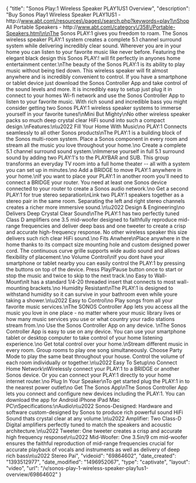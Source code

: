 {
    "title": "Sonos Play:1 Wireless Speaker PLAY1US1 Overview",
    "description": "Buy Sonos Play1 Wireless Speaker PLAY1US1 - http:\/\/www.abt.com\/resources\/pages\/search.php?keywords=play1\nShop All Portable Speakers - http:\/\/www.abt.com\/category\/358\/Portable-Speakers.html\n\nThe Sonos PLAY:1 gives you freedom to roam. The Sonos wireless speaker PLAY:1 system creates a complete 5.1 channel surround system while delivering incredibly clear sound. Wherever you are in your home you can listen to your favorite music like never before. Featuring the elegant black design this Sonos PLAY:! will fit perfectly in anyones home entertainment center.\nThe beauty of the Sonos PLAY:1 is its ability to play music without being tied down. This wireless speaker will fit almost anywhere and is incredibly convenient to control. If you have a smartphone or tablet device just download the Sonos Controller App and take control of the sound levels and more. It is incredibly easy to setup just plug it in connect to your homes Wi-fi network and use the Sonos Controller App to listen to your favorite music. With rich sound and incredible bass you might consider getting two Sonos PLAY:1 wireless speaker systems to immerse yourself in your favorite tunes!\nMini But Mighty\nNo other wireless speaker packs so much deep crystal clear HiFi sound into such a compact design.\nFeatures:\n\u2022 Fill Your Home With Music\no PLAY:1 Connects seamlessly to all other Sonos products\nThe PLAY:1 is a building block of the Sonos multi-room system. Place a Sonos component in every room and stream all the music you love throughout your home.\no Create a complete 5.1 channel surround sound system.\nImmerse yourself in full 5.1 surround sound by adding two PLAY:1's to the PLAYBAR and SUB. This group transforms an everyday TV room into a full home theater -- all with a system you can set up in minutes.\no Add a BRIDGE to move PLAY:1 anywhere in your home.\nIf you want to place your PLAY:1 in another room you'll need to connect a BRIDGE your router. You need at least one Sonos device connected to your router to create a Sonos audio network.\no Get a second PLAY:1 for true stereo separation\nLink two PLAY:1 speakers together as a stereo pair in the same room. Separating the left and right stereo channels creates a richer more immersive sound.\n\u2022 Design & Engineering\no Delivers Deep Crystal Clear Sound\nThe PLAY:1 has two perfectly tuned Class D amplifiers one 3.5 mid-woofer designed to faithfully reproduce mid-range frequencies and deliver deep bass and one tweeter to create a crisp and accurate high-frequency response. No other wireless speaker this size delivers such rich clear HiFi sound.\no Fits Anwhere\nPlace anywhere in the home thanks to its compact size mounting hole and custom designed power cord. The continuous curve grille supports wide audio sound and allows flexibility of placement.\no Volume Control\nIf you dont have your smartphone or tablet nearby you can easily control the PLAY:1 by pressing the buttons on top of the device. Press Play\/Pause button once to start or stop the music and twice to skip to the next track.\no Easy to Wall-Mount\nIt has a standard 1\/4-20 threaded insert that connects to most wall-mounting brackets.\no Humidity Resistant\nThe PLAY:1 is designed to withstand humidity so it can survive in your bathroom even while youre taking a shower.\n\u2022 Easy to Control\no Play songs from all your favorite music services.\nThe SONOS Controller App lets you access all the music you love in one place - no matter where your music library lives or how many music services you use or what country your radio stations stream from.\no Use the Sonos Controller App on any device. \nThe Sonos Controller App is easy to use on any device. You can use your smartphone tablet or desktop computer to take control of your home listening experience.\no Get total control over your home.\nStream different music in every room. Group rooms to play one song simultaneously. Choose Party Mode to play the same beat throughout your house. Control the volume of each room individually or together.\n\u2022 Easy To Setup\no Connect Home Network\nWirelessly connect your PLAY:1 to a BRIDGE or another Sonos device. Or you can connect your PLAY:1 directly to your home internet router.\no Plug In Your Speaker\nTo get started plug the PLAY:1 in to the nearest power outlet\no Get The Sonos App\nThe Sonos Controller App lets you connect and configure new devices including the PLAY:1. You can download the app for Android iPhone iPad Mac PC\nSpecifications:\nAudio\n\u2022 Sonos-Designed: Hardware and software custom-designed by Sonos to produce rich powerful sound HiFi Sound thats crystal clear at any volume.\n\u2022 Amplifier: Two Class-D Digital amplifiers perfectly tuned to match the speakers and acoustic architecture.\n\u2022 Tweeter: One tweeter creates a crisp and accurate high frequency response\n\u2022 Mid-Woofer: One 3.5in\/9 cm mid-woofer ensures the faithful reproduction of mid-range frequencies crucial for accurate playback of vocals and instruments as well as delivery of deep rich bass\n\u2022 Stereo Pai",
    "videoid": "69864602",
    "date_created": "1393512977",
    "date_modified": "1496952067",
    "type": "captivate",
    "layout": "video",
    "url": "\/v\/sonos-play-1-wireless-speaker-play1us1-overview\/69864602"
}